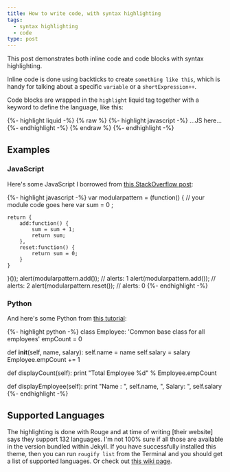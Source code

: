 ```yaml
---
title: How to write code, with syntax highlighting
tags:
  - syntax highlighting
  - code
type: post
---
```


This post demonstrates both inline code and code blocks with syntax highlighting.

<!--more-->

Inline code is done using backticks to create `something like this`, which is handy for talking about a specific `variable` or a `shortExpression++`.

Code blocks are wrapped in the `highlight` liquid tag together with a keyword to define the language, like this:

{%- highlight liquid -%}
{% raw %}
{%- highlight javascript -%}
    ...JS here...
{%- endhighlight -%}
{% endraw %}
{%- endhighlight -%}
 
## Examples

### JavaScript

Here's some JavaScript I borrowed from [this StackOverflow post](https://stackoverflow.com/questions/17776940/javascript-module-pattern-with-example):

{%- highlight javascript -%}
var modularpattern = (function() {
    // your module code goes here
    var sum = 0 ;

    return {
        add:function() {
            sum = sum + 1;
            return sum;
        },
        reset:function() {
            return sum = 0;    
        }  
    }   
}());
alert(modularpattern.add());    // alerts: 1
alert(modularpattern.add());    // alerts: 2
alert(modularpattern.reset());  // alerts: 0
{%- endhighlight -%}

### Python

And here's some Python from [this tutorial](https://www.tutorialspoint.com/python/python_classes_objects.htm):

{%- highlight python -%}
class Employee:
   'Common base class for all employees'
   empCount = 0

   def __init__(self, name, salary):
      self.name = name
      self.salary = salary
      Employee.empCount += 1
   
   def displayCount(self):
     print "Total Employee %d" % Employee.empCount

   def displayEmployee(self):
      print "Name : ", self.name,  ", Salary: ", self.salary
{%- endhighlight -%}

## Supported Languages

The highlighting is done with Rouge and at time of writing [their website] says they support 132 languages. I'm not 100% sure if all those are available in the version bundled within Jekyll. If you have successfully installed this theme, then you can run `rougify list` from the Terminal and you should get a list of supported languages. Or check out [this wiki page](https://github.com/jneen/rouge/wiki/List-of-supported-languages-and-lexers).
